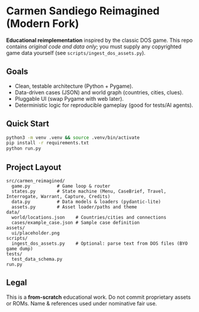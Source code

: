 # Carmen Sandiego Reimagined (Modern Fork)

**Educational reimplementation** inspired by the classic DOS game. This repo contains _original code and data only_; 
you must supply any copyrighted game data yourself (see `scripts/ingest_dos_assets.py`).

## Goals
- Clean, testable architecture (Python + Pygame).
- Data-driven cases (JSON) and world graph (countries, cities, clues).
- Pluggable UI (swap Pygame with web later).
- Deterministic logic for reproducible gameplay (good for tests/AI agents).

## Quick Start
```bash
python3 -m venv .venv && source .venv/bin/activate
pip install -r requirements.txt
python run.py
```

## Project Layout
```
src/carmen_reimagined/
  game.py          # Game loop & router
  states.py        # State machine (Menu, CaseBrief, Travel, Interrogate, Warrant, Capture, Credits)
  data.py          # Data models & loaders (pydantic-lite)
  assets.py        # Asset loader/paths and theme
data/
  world/locations.json    # Countries/cities and connections
  cases/example_case.json # Sample case definition
assets/
  ui/placeholder.png
scripts/
  ingest_dos_assets.py    # Optional: parse text from DOS files (BYO game dump)
tests/
  test_data_schema.py
run.py
```

## Legal
This is a **from-scratch** educational work. Do not commit proprietary assets or ROMs. Name & references used under nominative fair use.
